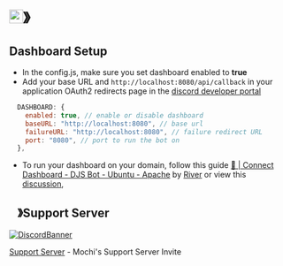 # <img src="https://cdn.discordapp.com/emojis/1015745034076819516.png" width="25px" height="25px">》

## Dashboard Setup

- In the config.js, make sure you set dashboard enabled to **true**
- Add your base URL and `http://localhost:8080/api/callback` in your application OAuth2 redirects page in the [discord developer portal](https://discord.com/developers/applications)

```js
  DASHBOARD: {
    enabled: true, // enable or disable dashboard
    baseURL: "http://localhost:8080", // base url
    failureURL: "http://localhost:8080", // failure redirect URL
    port: "8080", // port to run the bot on
  },
```
- To run your dashboard on your domain, follow this guide [🔌 | Connect Dashboard - DJS Bot - Ubuntu - Apache](https://blog.riverdev.wtf/connect-dashboard-djs-bot-ubuntu-apache) by [River](https://github.com/River198) or view this [discussion](https://github.com/Androz2091/AtlantaBot/discussions/371),


## <img src="https://cdn.discordapp.com/emojis/1036083490292244493.png" width="15px" height="15px">》Support Server
[![DiscordBanner](https://invidget.switchblade.xyz/uMgS9evnmv)](https://discord.gg/uMgS9evnmv)

[Support Server](https://discord.gg/uMgS9evnmv) - Mochi's Support Server Invite
